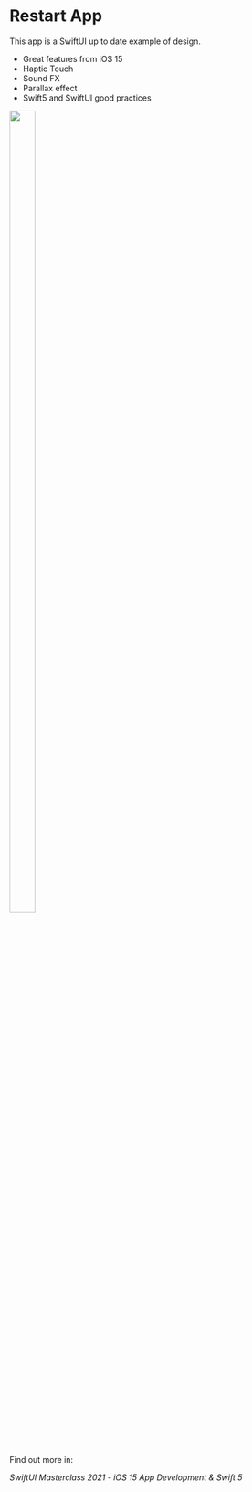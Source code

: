 # Restart App
This app is a SwiftUI up to date example of design.

- Great features from iOS 15
- Haptic Touch
- Sound FX
- Parallax effect
- Swift5 and SwiftUI good practices




<a href="#">
    <img align="center" width="30%" height="60%" src="image.gif">
</a>



Find out more in:

*SwiftUI Masterclass 2021 - iOS 15 App Development & Swift 5*
